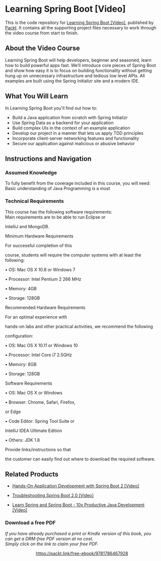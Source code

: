 # Learning Spring Boot [Video]
This is the code repository for [Learning Spring Boot [Video]](https://www.packtpub.com/application-development/learning-spring-boot-video?utm_source=github&utm_medium=repository&utm_campaign=9781786467928), published by [Packt](https://www.packtpub.com/?utm_source=github). It contains all the supporting project files necessary to work through the video course from start to finish.
## About the Video Course
Learning Spring Boot will help developers, beginner and seasoned, learn how to build powerful apps fast. We’ll introduce core pieces of Spring Boot and show how easy it is to focus on building functionality without getting hung up on unnecessary infrastructure and tedious low level APIs. All examples are built using the Spring Initializr site and a modern IDE.

<H2>What You Will Learn</H2>
<DIV class=book-info-will-learn-text>
<P>In Learning Spring Boot you'll find out how to:</P>
<UL>
<LI>Build a Java application from scratch with Spring Initializr 
<LI>Use Spring Data as a backend for your application 
<LI>Build complex UIs in the context of an example application 
<LI>Develop our project in a manner that lets us apply TDD principles 
<LI>Incorporate client-server networking features and functionality 
<LI>Secure our application against malicious or abusive behavior </LI></UL></DIV>

## Instructions and Navigation
### Assumed Knowledge
To fully benefit from the coverage included in this course, you will need:<br/>
Basic understanding of Java Programming is a must
### Technical Requirements
This course has the following software requirements:<br/>
Main requirements are to be able to run Eclipse or

IntelliJ and MongoDB.

Minimum Hardware Requirements

For successful completion of this

course, students will require the computer systems with at least the following:

• OS: Mac OS X 10.8 or Windows 7

• Processor: Intel Pentium 2 266 MHz

• Memory: 4GB

• Storage: 128GB

Recommended Hardware Requirements

For an optimal experience with

hands-on labs and other practical activities, we recommend the following

configuration:

• OS: Mac OS X 10.11 or Windows 10

• Processor: Intel Core i7 2.5GHz

• Memory: 8GB

• Storage: 128GB

Software Requirements

• OS: Mac OS X or Windows

• Browser: Chrome, Safari, Firefox,

or Edge

• Code Editor: Spring Tool Suite or

IntelliJ IDEA Ultimate Edition

• Others: JDK 1.8

Provide links/instructions so that

the customer can easily find out where to download the required software.

## Related Products
* [Hands-On Application Development with Spring Boot 2 [Video]](https://www.packtpub.com/application-development/hands-application-development-spring-boot-2-video?utm_source=github&utm_medium=repository&utm_campaign=9781789137712)

* [Troubleshooting Spring Boot 2.0 [Video]](https://www.packtpub.com/web-development/troubleshooting-spring-boot-20-video?utm_source=github&utm_medium=repository&utm_campaign=9781789131789)

* [Learn Spring and Spring Boot - 10x Productive Java Development [Video]](https://www.packtpub.com/application-development/learn-spring-and-spring-boot-10x-productive-java-development-video?utm_source=github&utm_medium=repository&utm_campaign=9781838648657)

### Download a free PDF

 <i>If you have already purchased a print or Kindle version of this book, you can get a DRM-free PDF version at no cost.<br>Simply click on the link to claim your free PDF.</i>
<p align="center"> <a href="https://packt.link/free-ebook/9781786467928">https://packt.link/free-ebook/9781786467928 </a> </p>